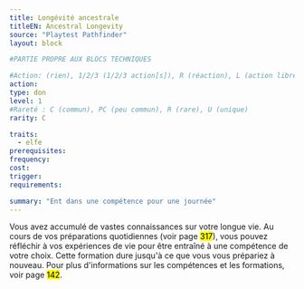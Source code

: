 ```yaml
---
title: Longévité ancestrale
titleEN: Ancestral Longevity
source: "Playtest Pathfinder"
layout: block

#PARTIE PROPRE AUX BLOCS TECHNIQUES

#Action: (rien), 1/2/3 (1/2/3 action[s]), R (réaction), L (action libre)
action: 
type: don
level: 1
#Rareté : C (commun), PC (peu commun), R (rare), U (unique)
rarity: C

traits:
  - elfe
prerequisites:
frequency:
cost:
trigger:
requirements:

summary: "Ent dans une compétence pour une journée"
---
```


Vous avez accumulé de vastes connaissances sur votre longue vie. Au cours de vos préparations quotidiennes (voir page <mark>317</mark>), vous pouvez réfléchir à vos expériences de vie pour être entraîné à une compétence de votre choix. Cette formation dure jusqu'à ce que vous vous prépariez à nouveau. Pour plus d'informations sur les compétences et les formations, voir page <mark>142</mark>.